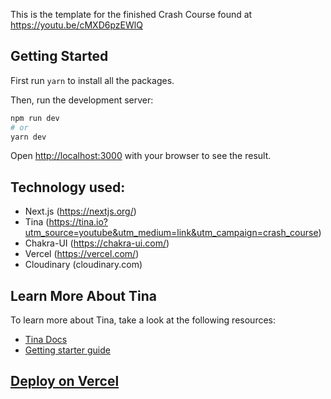 This is the template for the finished Crash Course found at https://youtu.be/cMXD6pzEWlQ

## Getting Started

First run `yarn` to install all the packages. 

Then, run the development server:

```bash
npm run dev
# or
yarn dev
```

Open [http://localhost:3000](http://localhost:3000) with your browser to see the result.

## Technology used:

- Next.js (https://nextjs.org/)
- Tina (https://tina.io?utm_source=youtube&utm_medium=link&utm_campaign=crash_course)
- Chakra-UI (https://chakra-ui.com/)
- Vercel (https://vercel.com/)
- Cloudinary (cloudinary.com)

## Learn More About Tina

To learn more about Tina, take a look at the following resources:

- [Tina Docs](https://tina.io/docs)
- [Getting starter guide](https://tina.io/guides/tina-cloud/starter/overview/) 

## [Deploy on Vercel](https://tina.io/guides/tina-cloud/add-tinacms-to-existing-site/deployment/)
